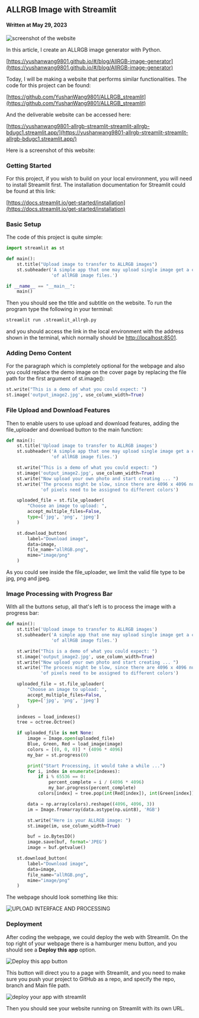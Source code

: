 ## ALLRGB Image with Streamlit

#### Written at May 29, 2023

![screenshot of the website](https://miro.medium.com/v2/resize:fit:1400/format:webp/1*UpjzM60N4XR522GB3H_80A.png)

In this article, I create an ALLRGB image generator with Python.

[https://yushanwang9801.github.io/#/blog/AllRGB-image-generator](https://yushanwang9801.github.io/#/blog/AllRGB-image-generator)

Today, I will be making a website that performs similar functionalities. The code for this project can be found:

[https://github.com/YushanWang9801/ALLRGB_streamlit](https://github.com/YushanWang9801/ALLRGB_streamlit)

And the deliverable website can be accessed here:

[https://yushanwang9801-allrgb-streamlit-streamlit-allrgb-bdugc1.streamlit.app/](https://yushanwang9801-allrgb-streamlit-streamlit-allrgb-bdugc1.streamlit.app/)

Here is a screenshot of this website:

### Getting Started

For this project, if you wish to build on your local environment, you will need to install Streamlit first. The installation documentation for Streamlit could be found at this link:

[https://docs.streamlit.io/get-started/installation](https://docs.streamlit.io/get-started/installation)

### Basic Setup

The code of this project is quite simple:

```python
import streamlit as st

def main():
    st.title("Upload image to transfer to ALLRGB images")
    st.subheader('A simple app that one may upload single image get a copy ' +
                 'of allRGB image files.')

if __name__ == "__main__":
    main()
```

Then you should see the title and subtitle on the website. To run the program type the following in your terminal:

```bash
streamlit run .streamlit_allrgb.py
```

and you should access the link in the local environment with the address shown in the terminal, which normally should be [http://localhost:8501](http://localhost:8501).

### Adding Demo Content

For the paragraph which is completely optional for the webpage and also you could replace the demo image on the cover page by replacing the file path for the first argument of st.image():

```python
st.write("This is a demo of what you could expect: ")
st.image('output_image2.jpg', use_column_width=True)
```

### File Upload and Download Features

Then to enable users to use upload and download features, adding the file_uploader and download button to the main function:

```python
def main():
    st.title('Upload image to transfer to ALLRGB images')
    st.subheader('A simple app that one may upload single image get a copy ' +
                 'of allRGB image files.')

    st.write("This is a demo of what you could expect: ")
    st.image('output_image2.jpg', use_column_width=True)
    st.write("Now upload your own photo and start creating ... ")
    st.write('The process might be slow, since there are 4096 x 4096 number ' +
             'of pixels need to be assigned to different colors')

    uploaded_file = st.file_uploader(
        "Choose an image to upload: ",
        accept_multiple_files=False,
        type=['jpg', 'png', 'jpeg']
    )

    st.download_button(
        label="Download image",
        data=image,
        file_name="allRGB.png",
        mime="image/png"
    )
```

As you could see inside the file_uploader, we limit the valid file type to be jpg, png and jpeg.

### Image Processing with Progress Bar

With all the buttons setup, all that's left is to process the image with a progress bar:

```python
def main():
    st.title('Upload image to transfer to ALLRGB images')
    st.subheader('A simple app that one may upload single image get a copy ' +
                 'of allRGB image files.')

    st.write("This is a demo of what you could expect: ")
    st.image('output_image2.jpg', use_column_width=True)
    st.write("Now upload your own photo and start creating ... ")
    st.write('The process might be slow, since there are 4096 x 4096 number ' +
             'of pixels need to be assigned to different colors')

    uploaded_file = st.file_uploader(
        "Choose an image to upload: ",
        accept_multiple_files=False,
        type=['jpg', 'png', 'jpeg']
    )

    indexes = load_indexes()
    tree = octree.Octree()

    if uploaded_file is not None:
        image = Image.open(uploaded_file)
        Blue, Green, Red = load_image(image)
        colors = [(0, 0, 0)] * (4096 * 4096)
        my_bar = st.progress(0)

        print("Start Processing, it would take a while ...")
        for i, index in enumerate(indexes):
            if i % 65536 == 0:
                percent_complete = i / (4096 * 4096)
                my_bar.progress(percent_complete)
            colors[index] = tree.pop(int(Red[index]), int(Green[index]), int(Blue[index]))

        data = np.array(colors).reshape((4096, 4096, 3))
        im = Image.fromarray(data.astype(np.uint8), 'RGB')

        st.write("Here is your ALLRGB image: ")
        st.image(im, use_column_width=True)

        buf = io.BytesIO()
        image.save(buf, format='JPEG')
        image = buf.getvalue()

    st.download_button(
        label="Download image",
        data=image,
        file_name="allRGB.png",
        mime="image/png"
    )
```

The webpage should look something like this:

![UPLOAD INTERFACE AND PROCESSING](https://miro.medium.com/v2/resize:fit:1400/format:webp/1*JMGQGhXxkFhctpVtfddMIw.png)

### Deployment

After coding the webpage, we could deploy the web with Streamlit. On the top right of your webpage there is a hamburger menu button, and you should see a **Deploy this app** option.

![Deploy this app button](https://miro.medium.com/v2/resize:fit:1400/format:webp/1*ZpmdsmNEx5WWwStipL4vlQ.png)

This button will direct you to a page with Streamlit, and you need to make sure you push your project to GitHub as a repo, and specify the repo, branch and Main file path.

![deploy your app with streamlit](https://miro.medium.com/v2/resize:fit:1400/format:webp/1*aJbM-z_LrUGFRvA-FEbsig.png)

Then you should see your website running on Streamlit with its own URL.